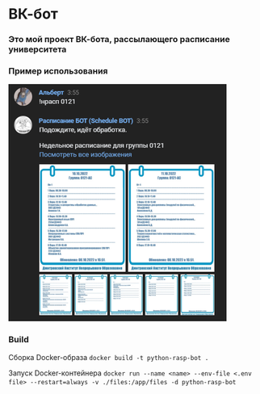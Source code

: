 # ВК-бот

### Это мой проект ВК-бота, рассылающего расписание университета

### Пример использования

![](https://github.com/VerS7/python-rasp-bot/blob/main/example.png)

### Build

Сборка Docker-образа
`docker build -t python-rasp-bot .`

Запуск Docker-контейнера
`docker run --name <name> --env-file <.env file> --restart=always -v ./files:/app/files -d python-rasp-bot`
